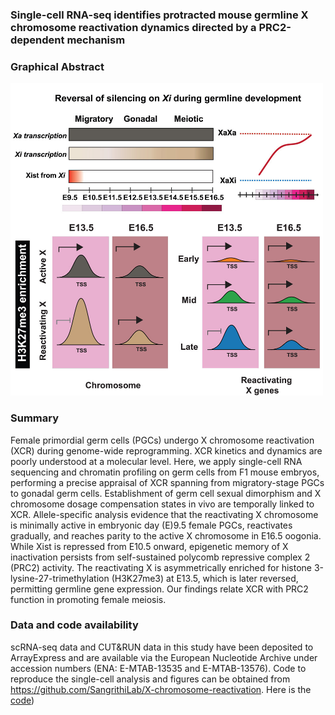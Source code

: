 ### Single-cell RNA-seq identifies protracted mouse germline X chromosome reactivation dynamics directed by a PRC2-dependent mechanism
### Graphical Abstract
<img src="Graphical Abstract.jpg" width=500>

### Summary
Female primordial germ cells (PGCs) undergo X chromosome reactivation (XCR) during genome-wide reprogramming. XCR kinetics and dynamics are poorly understood at a molecular level. Here, we apply single-cell RNA sequencing and chromatin profiling on germ cells from F1 mouse embryos, performing a precise appraisal of XCR spanning from migratory-stage PGCs to gonadal germ cells. Establishment of germ cell sexual dimorphism and X chromosome dosage compensation states in vivo are temporally linked to XCR. Allele-specific analysis evidence that the reactivating X chromosome is minimally active in embryonic day (E)9.5 female PGCs, reactivates gradually, and reaches parity to the active X chromosome in E16.5 oogonia. While Xist is repressed from E10.5 onward, epigenetic memory of X inactivation persists from self-sustained polycomb repressive complex 2 (PRC2) activity. The reactivating X is asymmetrically enriched for histone 3-lysine-27-trimethylation (H3K27me3) at E13.5, which is later reversed, permitting germline gene expression. Our findings relate XCR with PRC2 function in promoting female meiosis.

### Data and code availability
scRNA-seq data and CUT&RUN data in this study have been deposited to ArrayExpress and are available via the European Nucleotide Archive under accession numbers (ENA: E-MTAB-13535 and E-MTAB-13576). Code to reproduce the single-cell analysis and figures can be obtained from https://github.com/SangrithiLab/X-chromosome-reactivation.
Here is the [code](http://htmlpreview.github.io/?https://github.com/SangrithiLab/X-chromosome-reactivation/blob/main/GCS_scanpy_submission_1Jul24.html))

